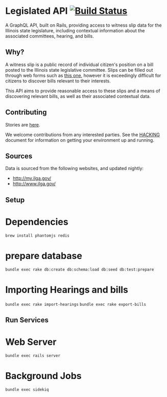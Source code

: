 # Legislated API [![Build Status](https://travis-ci.org/legislated/legislated-api.svg?branch=master)](https://travis-ci.org/legislated/legislated-api)

A GraphQL API, built on Rails, providing access to witness slip data for the Illinois state legislature, including contextual information about the associated committees, hearing, and bills.

## Why?

A witness slip is a public record of individual citizen's position on a bill posted to the Illinois state legislative committee. Slips can be filled out through web forms such as [this one](https://web.archive.org/web/20170321020130/http://my.ilga.gov/Legislated/Create/100577?committeeHearingId=14471&LegislationId=100577&HCommittees4%2F19%2F2017-page=1&committeeid=0&chamber=H&nodays=30&_=1490061655889), however it is exceedingly difficult for citizens to discover bills relevant to their interests.

This API aims to provide reasonable access to these slips and a means of discovering relevant bills, as well as their associated contextual data.

## Contributing

Stories are [here](https://github.com/orgs/legislated/projects/1).

We welcome contributions from any interested parties. See the [HACKING](HACKING.md) document for information on getting your environment up and running.

## Sources

Data is sourced from the following websites, and updated nightly:

- http://my.ilga.gov/
- http://www.ilga.gov/

## Setup
# Dependencies
`brew install phantomjs redis`
# prepare database
`bundle exec rake db:create db:schema:load db:seed db:test:prepare`
# Importing Hearings and bills
`bundle exec rake import-hearings`
`bundle exec rake export-bills`

## Run Services
# Web Server
`bundle exec rails server`
# Background Jobs
`bundle exec sidekiq`
